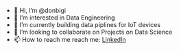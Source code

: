 - 👋 Hi, I’m @donbigi
- 👀 I’m interested in Data Engineering
- 🌱 I’m currently building data piplines for IoT devices
- 💞️ I’m looking to collaborate on Projects on Data Science
- 📫 How to reach me reach me:  <a href="https://www.linkedin.com/in/cos-ibe/" target="_blank"> LinkedIn </a>

<!---
donbigi/donbigi is a ✨ special ✨ repository because its `README.md` (this file) appears on your GitHub profile.
You can click the Preview link to take a look at your changes.
--->
